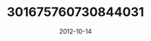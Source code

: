 ---
title: "301675760730844031"
cover: "2012-10-14 13.42.54 301675760730844031_46248401"
photo: "2012-10-14 13.42.54 301675760730844031_46248401"
date: "2012-10-14"
type: "photo"
---